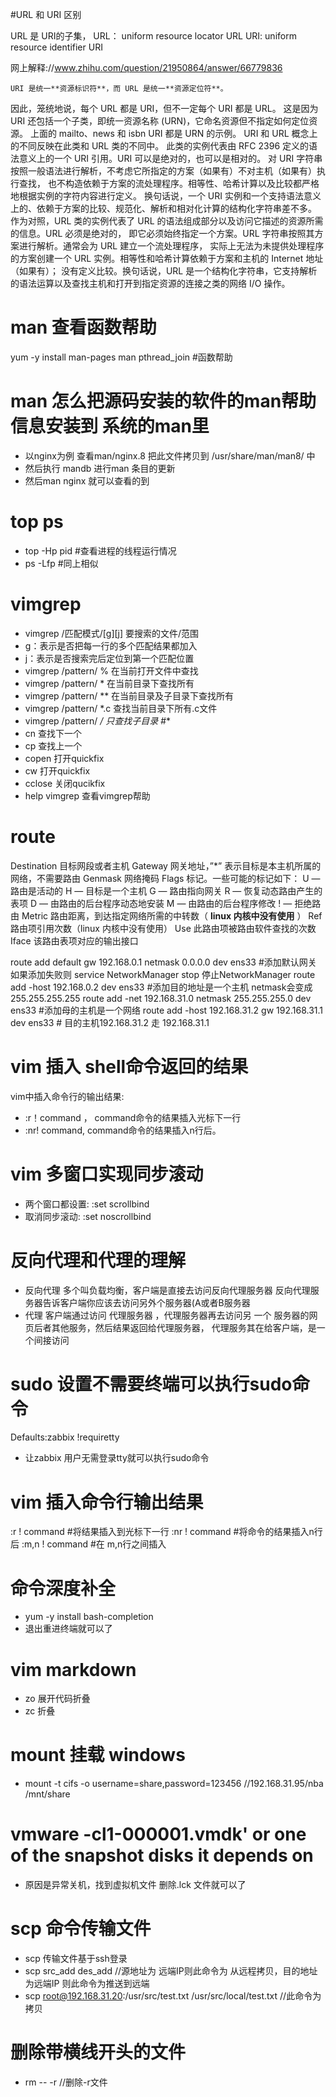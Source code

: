 #URL 和 URI 区别

URL 是 URI的子集，
URL： uniform resource locator URL
URI:  uniform resource identifier URI


网上解释://www.zhihu.com/question/21950864/answer/66779836

    URI 是统一**资源标识符**，而 URL 是统一**资源定位符**。
因此，笼统地说，每个 URL 都是 URI，但不一定每个 URI 都是 URL。
    这是因为 URI 还包括一个子类，即统一资源名称 (URN)，它命名资源但不指定如何定位资源。
上面的 mailto、news 和 isbn URI 都是 URN 的示例。 URI 和 URL 概念上的不同反映在此类和 URL 类的不同中。
     此类的实例代表由 RFC 2396 定义的语法意义上的一个 URI 引用。URI 可以是绝对的，也可以是相对的。
对 URI 字符串按照一般语法进行解析，不考虑它所指定的方案（如果有）不对主机（如果有）执行查找，
也不构造依赖于方案的流处理程序。相等性、哈希计算以及比较都严格地根据实例的字符内容进行定义。
换句话说，一个 URI 实例和一个支持语法意义上的、依赖于方案的比较、规范化、解析和相对化计算的结构化字符串差不多。
 作为对照，URL 类的实例代表了 URL 的语法组成部分以及访问它描述的资源所需的信息。URL 必须是绝对的，
即它必须始终指定一个方案。URL 字符串按照其方案进行解析。通常会为 URL 建立一个流处理程序，
实际上无法为未提供处理程序的方案创建一个 URL 实例。相等性和哈希计算依赖于方案和主机的 Internet 地址（如果有）；
没有定义比较。换句话说，URL 是一个结构化字符串，它支持解析的语法运算以及查找主机和打开到指定资源的连接之类的网络 I/O 操作。


# man 查看函数帮助

yum -y install man-pages 
man pthread_join #函数帮助

# man 怎么把源码安装的软件的man帮助信息安装到 系统的man里

* 以nginx为例 查看man/nginx.8 把此文件拷贝到 /usr/share/man/man8/ 中
* 然后执行 mandb 进行man 条目的更新 
* 然后man nginx 就可以查看的到


# top ps

* top -Hp pid #查看进程的线程运行情况
* ps -Lfp #同上相似


# vimgrep

* vimgrep /匹配模式/[g][j] 要搜索的文件/范围 
* g：表示是否把每一行的多个匹配结果都加入
* j：表示是否搜索完后定位到第一个匹配位置
* vimgrep /pattern/ %           在当前打开文件中查找
* vimgrep /pattern/ *             在当前目录下查找所有
* vimgrep /pattern/ **            在当前目录及子目录下查找所有
* vimgrep /pattern/ *.c          查找当前目录下所有.c文件
* vimgrep /pattern/ **/*         只查找子目录 #**
* cn                                          查找下一个
* cp                                          查找上一个
* copen                                    打开quickfix
* cw                                          打开quickfix
* cclose                                   关闭qucikfix
* help vimgrep                       查看vimgrep帮助

# route 


Destination	目标网段或者主机
Gateway	网关地址，”*” 表示目标是本主机所属的网络，不需要路由
Genmask	网络掩码
Flags	标记。一些可能的标记如下：
 	U — 路由是活动的
 	H — 目标是一个主机
 	G — 路由指向网关
 	R — 恢复动态路由产生的表项
 	D — 由路由的后台程序动态地安装
 	M — 由路由的后台程序修改
 	! — 拒绝路由
Metric	路由距离，到达指定网络所需的中转数（ **linux 内核中没有使用** ）
Ref	路由项引用次数（linux 内核中没有使用）
Use	此路由项被路由软件查找的次数
Iface	该路由表项对应的输出接口

route add default gw 192.168.0.1 netmask 0.0.0.0 dev ens33 #添加默认网关 如果添加失败则 service NetworkManager stop 停止NetworkManager
route add -host 192.168.0.2  dev ens33 #添加目的地址是一个主机 netmask会变成255.255.255.255
route add -net 192.168.31.0 netmask 255.255.255.0 dev ens33 #添加母的主机是一个网络
route add -host 192.168.31.2 gw 192.168.31.1 dev ens33 # 目的主机192.168.31.2 走 192.168.31.1

 # vim 插入 shell命令返回的结果

 vim中插入命令行的输出结果:

 *  :r！command ， command命令的结果插入光标下一行
 * :nr! command,  command命令的结果插入n行后。


# vim 多窗口实现同步滚动

* 两个窗口都设置: :set scrollbind
* 取消同步滚动: :set noscrollbind


# 反向代理和代理的理解

* 反向代理 多个叫负载均衡，客户端是直接去访问反向代理服务器 反向代理服务器告诉客户端你应该去访问另外个服务器(A或者B服务器
* 代理 客户端通过访问 代理服务器 ，代理服务器再去访问另 一个 服务器的网页后者其他服务，然后结果返回给代理服务器，
  代理服务其在给客户端，是一个间接访问

 
# sudo 设置不需要终端可以执行sudo命令

Defaults:zabbix !requiretty
* 让zabbix 用户无需登录tty就可以执行sudo命令


# vim 插入命令行输出结果

:r ! command  #将结果插入到光标下一行
:nr ! command #将命令的结果插入n行后
:m,n ! command #在 m,n行之间插入

# 命令深度补全

* yum -y install bash-completion
* 退出重进终端就可以了

# vim markdown

* zo 展开代码折叠
* zc 折叠

# mount 挂载 windows

* mount -t cifs -o username=share,password=123456 //192.168.31.95/nba /mnt/share


# vmware -cl1-000001.vmdk' or one of the snapshot disks it depends on

* 原因是异常关机，找到虚拟机文件 删除.lck 文件就可以了


# scp 命令传输文件

* scp 传输文件基于ssh登录
* scp src_add des_add //源地址为 远端IP则此命令为 从远程拷贝，目的地址为远端IP 则此命令为推送到远端
* scp root@192.168.31.20:/usr/src/test.txt /usr/src/local/test.txt //此命令为拷贝


# 删除带横线开头的文件

* rm -- -r //删除-r文件
